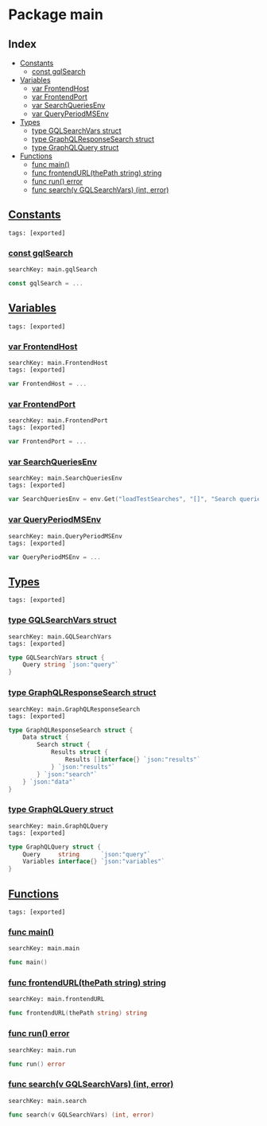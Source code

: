 # Package main

## Index

* [Constants](#const)
    * [const gqlSearch](#gqlSearch)
* [Variables](#var)
    * [var FrontendHost](#FrontendHost)
    * [var FrontendPort](#FrontendPort)
    * [var SearchQueriesEnv](#SearchQueriesEnv)
    * [var QueryPeriodMSEnv](#QueryPeriodMSEnv)
* [Types](#type)
    * [type GQLSearchVars struct](#GQLSearchVars)
    * [type GraphQLResponseSearch struct](#GraphQLResponseSearch)
    * [type GraphQLQuery struct](#GraphQLQuery)
* [Functions](#func)
    * [func main()](#main)
    * [func frontendURL(thePath string) string](#frontendURL)
    * [func run() error](#run)
    * [func search(v GQLSearchVars) (int, error)](#search)


## <a id="const" href="#const">Constants</a>

```
tags: [exported]
```

### <a id="gqlSearch" href="#gqlSearch">const gqlSearch</a>

```
searchKey: main.gqlSearch
```

```Go
const gqlSearch = ...
```

## <a id="var" href="#var">Variables</a>

```
tags: [exported]
```

### <a id="FrontendHost" href="#FrontendHost">var FrontendHost</a>

```
searchKey: main.FrontendHost
tags: [exported]
```

```Go
var FrontendHost = ...
```

### <a id="FrontendPort" href="#FrontendPort">var FrontendPort</a>

```
searchKey: main.FrontendPort
tags: [exported]
```

```Go
var FrontendPort = ...
```

### <a id="SearchQueriesEnv" href="#SearchQueriesEnv">var SearchQueriesEnv</a>

```
searchKey: main.SearchQueriesEnv
tags: [exported]
```

```Go
var SearchQueriesEnv = env.Get("loadTestSearches", "[]", "Search queries to use in load testing")
```

### <a id="QueryPeriodMSEnv" href="#QueryPeriodMSEnv">var QueryPeriodMSEnv</a>

```
searchKey: main.QueryPeriodMSEnv
tags: [exported]
```

```Go
var QueryPeriodMSEnv = ...
```

## <a id="type" href="#type">Types</a>

```
tags: [exported]
```

### <a id="GQLSearchVars" href="#GQLSearchVars">type GQLSearchVars struct</a>

```
searchKey: main.GQLSearchVars
tags: [exported]
```

```Go
type GQLSearchVars struct {
	Query string `json:"query"`
}
```

### <a id="GraphQLResponseSearch" href="#GraphQLResponseSearch">type GraphQLResponseSearch struct</a>

```
searchKey: main.GraphQLResponseSearch
tags: [exported]
```

```Go
type GraphQLResponseSearch struct {
	Data struct {
		Search struct {
			Results struct {
				Results []interface{} `json:"results"`
			} `json:"results"`
		} `json:"search"`
	} `json:"data"`
}
```

### <a id="GraphQLQuery" href="#GraphQLQuery">type GraphQLQuery struct</a>

```
searchKey: main.GraphQLQuery
tags: [exported]
```

```Go
type GraphQLQuery struct {
	Query     string      `json:"query"`
	Variables interface{} `json:"variables"`
}
```

## <a id="func" href="#func">Functions</a>

```
tags: [exported]
```

### <a id="main" href="#main">func main()</a>

```
searchKey: main.main
```

```Go
func main()
```

### <a id="frontendURL" href="#frontendURL">func frontendURL(thePath string) string</a>

```
searchKey: main.frontendURL
```

```Go
func frontendURL(thePath string) string
```

### <a id="run" href="#run">func run() error</a>

```
searchKey: main.run
```

```Go
func run() error
```

### <a id="search" href="#search">func search(v GQLSearchVars) (int, error)</a>

```
searchKey: main.search
```

```Go
func search(v GQLSearchVars) (int, error)
```


